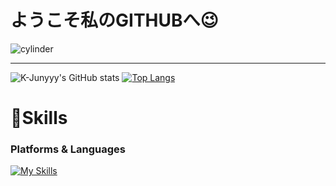 # ようこそ私のGITHUBへ😉
![cylinder](https://capsule-render.vercel.app/api?type=cylinder&color=auto&text=李孝斌と申します!&fontAlignY=45&fontSize=40&height=150&animation=blinking&desc=&descAlignY=70)




---
![K-Junyyy's GitHub stats](https://github-readme-stats.vercel.app/api?username=hyobinaaa&show_icons=true&theme=tokyonight) 
[![Top Langs](https://github-readme-stats.vercel.app/api/top-langs/?username=hyobinaaa&langs_count=8)](https://github.com/hyobinaaa/github-readme-stats)



# 💪Skills
### Platforms & Languages
[![My Skills](https://skillicons.dev/icons?i=js,html,css,vue,vscode,tailwind)](https://skillicons.dev)







 
